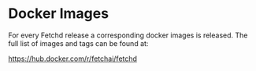 # Docker Images

For every Fetchd release a corresponding docker images is released. The full list of images and tags can be found at:

https://hub.docker.com/r/fetchai/fetchd
